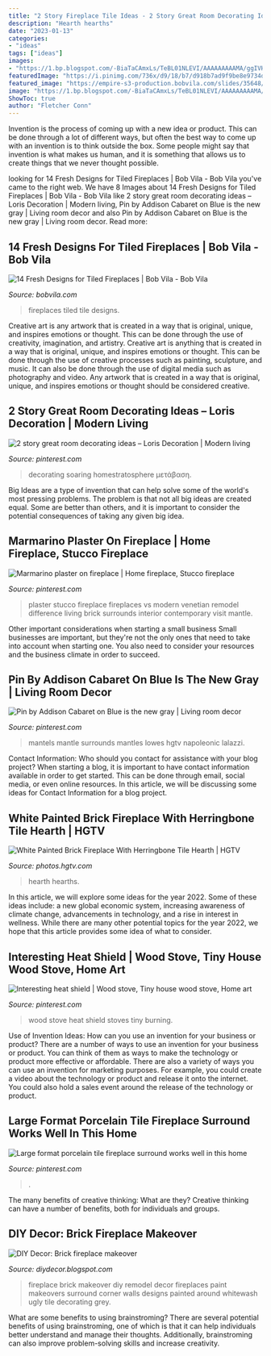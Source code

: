 ```yaml
---
title: "2 Story Fireplace Tile Ideas - 2 Story Great Room Decorating Ideas – Loris Decoration"
description: "Hearth hearths"
date: "2023-01-13"
categories:
- "ideas"
tags: ["ideas"]
images:
- "https://1.bp.blogspot.com/-BiaTaCAmxLs/TeBL01NLEVI/AAAAAAAAAMA/ggIVHkMF5D0/s1600/fireplace444.jpg"
featuredImage: "https://i.pinimg.com/736x/d9/18/b7/d918b7ad9f9be8e9734dfbb6d10acadb--art-house-wood-stoves.jpg"
featured_image: "https://empire-s3-production.bobvila.com/slides/35648/original/Tiled_Fireplaces_DaltileWhiteArabesque_HomeDepot.jpg?1580133738"
image: "https://1.bp.blogspot.com/-BiaTaCAmxLs/TeBL01NLEVI/AAAAAAAAAMA/ggIVHkMF5D0/s1600/fireplace444.jpg"
ShowToc: true
author: "Fletcher Conn"
---
```



Invention is the process of coming up with a new idea or product. This can be done through a lot of different ways, but often the best way to come up with an invention is to think outside the box. Some people might say that invention is what makes us human, and it is something that allows us to create things that we never thought possible.

	

		
looking for 14 Fresh Designs for Tiled Fireplaces | Bob Vila - Bob Vila you've came to the right web. We have 8 Images about 14 Fresh Designs for Tiled Fireplaces | Bob Vila - Bob Vila like 2 story great room decorating ideas – Loris Decoration | Modern living, Pin by Addison Cabaret on Blue is the new gray | Living room decor and also Pin by Addison Cabaret on Blue is the new gray | Living room decor. Read more:
		
    
## 14 Fresh Designs For Tiled Fireplaces | Bob Vila - Bob Vila

<img loading=lazy src="https://empire-s3-production.bobvila.com/slides/35648/original/Tiled_Fireplaces_DaltileWhiteArabesque_HomeDepot.jpg?1580133738" onerror="this.onerror=null;this.src='https://tse2.mm.bing.net/th?id=OIP.H5gDGU1TqwwBGqdcZF79HAHaJ4&amp;pid=15.1';" alt="14 Fresh Designs for Tiled Fireplaces | Bob Vila - Bob Vila">

_Source: bobvila.com_

>fireplaces tiled tile designs. 

	

Creative art is any artwork that is created in a way that is original, unique, and inspires emotions or thought. This can be done through the use of creativity, imagination, and artistry.
Creative art is anything that is created in a way that is original, unique, and inspires emotions or thought. This can be done through the use of creative processes such as painting, sculpture, and music. It can also be done through the use of digital media such as photography and video. Any artwork that is created in a way that is original, unique, and inspires emotions or thought should be considered creative.

    
## 2 Story Great Room Decorating Ideas – Loris Decoration | Modern Living

<img loading=lazy src="https://i.pinimg.com/736x/44/4c/b3/444cb31415ba4a1e2a9ac148f7365b76.jpg" onerror="this.onerror=null;this.src='https://tse3.mm.bing.net/th?id=OIP.TQpPLIYUspoZEDWWshwflQHaLF&amp;pid=15.1';" alt="2 story great room decorating ideas – Loris Decoration | Modern living">

_Source: pinterest.com_

>decorating soaring homestratosphere μετάβαση. 

	

Big Ideas are a type of invention that can help solve some of the world's most pressing problems. The problem is that not all big ideas are created equal. Some are better than others, and it is important to consider the potential consequences of taking any given big idea.

    
## Marmarino Plaster On Fireplace | Home Fireplace, Stucco Fireplace

<img loading=lazy src="https://i.pinimg.com/736x/bd/76/df/bd76dfe2661a85ea44f12e9f9c14f413.jpg" onerror="this.onerror=null;this.src='https://tse4.mm.bing.net/th?id=OIP.6Iipjb1sGNvTI4GUSd-TygHaJP&amp;pid=15.1';" alt="Marmarino plaster on fireplace | Home fireplace, Stucco fireplace">

_Source: pinterest.com_

>plaster stucco fireplace fireplaces vs modern venetian remodel difference living brick surrounds interior contemporary visit mantle. 

	

Other important considerations when starting a small business
Small businesses are important, but they're not the only ones that need to take into account when starting one. You also need to consider your resources and the business climate in order to succeed.

    
## Pin By Addison Cabaret On Blue Is The New Gray | Living Room Decor

<img loading=lazy src="https://i.pinimg.com/736x/d7/c1/e8/d7c1e8d0fea4d2745f49eefbc7fb52cb.jpg" onerror="this.onerror=null;this.src='https://tse2.mm.bing.net/th?id=OIP.yXrszKyOAknZoQHwVTXcnAHaLH&amp;pid=15.1';" alt="Pin by Addison Cabaret on Blue is the new gray | Living room decor">

_Source: pinterest.com_

>mantels mantle surrounds mantles lowes hgtv napoleonic lalazzi. 

	

Contact Information: Who should you contact for assistance with your blog project?
When starting a blog, it is important to have contact information available in order to get started. This can be done through email, social media, or even online resources. In this article, we will be discussing some ideas for Contact Information for a blog project.

    
## White Painted Brick Fireplace With Herringbone Tile Hearth | HGTV

<img loading=lazy src="https://hgtvhome.sndimg.com/content/dam/images/hgtv/fullset/2014/4/24/1/HBRVB205_after-heravi-living-room_002_v.jpg.rend.hgtvcom.616.822.suffix/1400990543567.jpeg" onerror="this.onerror=null;this.src='https://tse2.mm.bing.net/th?id=OIP.HN9WJPT28OKF81z_uc45RQHaJ4&amp;pid=15.1';" alt="White Painted Brick Fireplace With Herringbone Tile Hearth | HGTV">

_Source: photos.hgtv.com_

>hearth hearths. 

	

In this article, we will explore some ideas for the year 2022. Some of these ideas include: a new global economic system, increasing awareness of climate change, advancements in technology, and a rise in interest in wellness. While there are many other potential topics for the year 2022, we hope that this article provides some idea of what to consider.

    
## Interesting Heat Shield | Wood Stove, Tiny House Wood Stove, Home Art

<img loading=lazy src="https://i.pinimg.com/736x/d9/18/b7/d918b7ad9f9be8e9734dfbb6d10acadb--art-house-wood-stoves.jpg" onerror="this.onerror=null;this.src='https://tse3.mm.bing.net/th?id=OIP.eg7AzVzds45Rw_dLq3p46AHaJZ&amp;pid=15.1';" alt="Interesting heat shield | Wood stove, Tiny house wood stove, Home art">

_Source: pinterest.com_

>wood stove heat shield stoves tiny burning. 

	

Use of Invention Ideas: How can you use an invention for your business or product?
There are a number of ways to use an invention for your business or product. You can think of them as ways to make the technology or product more effective or affordable. There are also a variety of ways you can use an invention for marketing purposes. For example, you could create a video about the technology or product and release it onto the internet. You could also hold a sales event around the release of the technology or product.

    
## Large Format Porcelain Tile Fireplace Surround Works Well In This Home

<img loading=lazy src="https://i.pinimg.com/736x/02/d0/de/02d0de46a2c0f55b77cc1462796416d0.jpg" onerror="this.onerror=null;this.src='https://tse4.mm.bing.net/th?id=OIP.JAHKbUbJvdH51U0vUAB9EgHaJ9&amp;pid=15.1';" alt="Large format porcelain tile fireplace surround works well in this home">

_Source: pinterest.com_

>. 

	

The many benefits of creative thinking: What are they?
Creative thinking can have a number of benefits, both for individuals and groups.

    
## DIY Decor: Brick Fireplace Makeover

<img loading=lazy src="https://1.bp.blogspot.com/-BiaTaCAmxLs/TeBL01NLEVI/AAAAAAAAAMA/ggIVHkMF5D0/s1600/fireplace444.jpg" onerror="this.onerror=null;this.src='https://tse1.mm.bing.net/th?id=OIP.vwhDuxsyKCFOIDz85nPA8wHaJ4&amp;pid=15.1';" alt="DIY Decor: Brick fireplace makeover">

_Source: diydecor.blogspot.com_

>fireplace brick makeover diy remodel decor fireplaces paint makeovers surround corner walls designs painted around whitewash ugly tile decorating grey. 

	

What are some benefits to using brainstroming?
There are several potential benefits of using brainstroming, one of which is that it can help individuals better understand and manage their thoughts. Additionally, brainstroming can also improve problem-solving skills and increase creativity.


